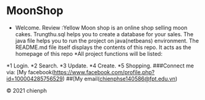 # MoonShop
* Welcome. 
Review :Yellow Moon shop is an online shop selling moon cakes.
Trungthu.sql helps you to create a database for your sales.
The java file helps you to run the project on java(netbeans) environment.
The README.md file itself displays the contents of this repo. It acts as the homepage of this repo *All project functions will be listed:

*1 Login.
*2 Search.
*3 Update.
*4 Create.
*5 Shopping.
###Connect me via: [My facebook(https://www.facebook.com/profile.php?id=100004285756529)
##[My email(chienphse140586@fpt.edu.vn)

© 2021 chienph
